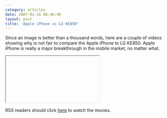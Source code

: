 ```yaml
---
category: articles
date: 2007-01-16 06:46:40
layout: post
title: 'Apple iPhone vs LG KE850'
---
```


<p>Since an image is better than a thousand words, here are a couple of videos showing why is not fair to compare the Apple iPhone to LG KE850. Apple iPhone is really a major breakthrough in the mobile market, no matter what.</p>

<iframe> title="Apple iPhone vs LG KE850" width="480" height="300" data-src="//www.youtube.com/embed/YgW7or1TuFk" frameborder="0" allowfullscreen></iframe>

<p>RSS readers should click <a href="//joaobordalo.com/articles/2007/01/16/apple-iphone-vs-lg-ke850">here</a> to watch the movies.</p>
